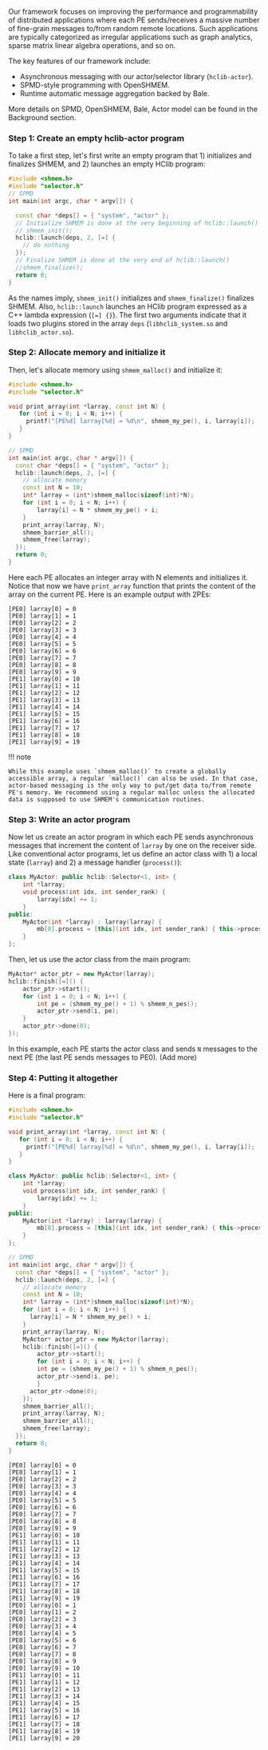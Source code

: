 Our framework focuses on improving the performance and programmability of distributed applications where each PE sends/receives a massive number of fine-grain messages to/from random remote locations. Such applications are typically categorized as irregular applications such as graph analytics, sparse matrix linear algebra operations, and so on.

The key features of our framework include:

- Asynchronous messaging with our actor/selector library (`hclib-actor`).
- SPMD-style programming with OpenSHMEM.
- Runtime automatic message aggregation backed by Bale. 

More details on SPMD, OpenSHMEM, Bale, Actor model can be found in the Background section.

### Step 1: Create an empty hclib-actor program

To take a first step, let's first write an empty program that 1) initializes and finalizes SHMEM, and 2) launches an empty HClib program:

```c++ linenums="1"
#include <shmem.h>
#include "selector.h"
// SPMD
int main(int argc, char * argv[]) {

  const char *deps[] = { "system", "actor" };
  // Initialize SHMEM is done at the very beginning of hclib::launch()
  // shmem_init();
  hclib::launch(deps, 2, [=] {
    // do nothing
  });
  // Finalize SHMEM is done at the very end of hclib::launch()
  //shmem_finalize();  
  return 0;
}
```

As the names imply, `shmem_init()` initializes and `shmem_finalize()` finalizes SHMEM. Also, `hclib::launch` launches an HClib program expressed as a C++ lambda expression (`[=] {}`). The first two arguments indicate that it loads two plugins stored in the array `deps` (`libhclib_system.so` and `libhclib_actor.so`).

### Step 2: Allocate memory and initialize it

Then, let's allocate memory using `shmem_malloc()` and initialize it:

```c++ linenums="1"
#include <shmem.h>
#include "selector.h"

void print_array(int *larray, const int N) {
   for (int i = 0; i < N; i++) {
     printf("[PE%d] larray[%d] = %d\n", shmem_my_pe(), i, larray[i]);
   }
}

// SPMD
int main(int argc, char * argv[]) {
  const char *deps[] = { "system", "actor" };
  hclib::launch(deps, 2, [=] {
    // allocate memory
    const int N = 10;
    int* larray = (int*)shmem_malloc(sizeof(int)*N);
    for (int i = 0; i < N; i++) {
        larray[i] = N * shmem_my_pe() + i;
    }
    print_array(larray, N);
    shmem_barrier_all();
    shmem_free(larray);
  });
  return 0;
}
```

Here each PE allocates an integer array with N elements and initializes it. Notice that now we have `print_array` function that prints the content of the array on the current PE. Here is an example output with 2PEs:

```
[PE0] larray[0] = 0
[PE0] larray[1] = 1
[PE0] larray[2] = 2
[PE0] larray[3] = 3
[PE0] larray[4] = 4
[PE0] larray[5] = 5
[PE0] larray[6] = 6
[PE0] larray[7] = 7
[PE0] larray[8] = 8
[PE0] larray[9] = 9
[PE1] larray[0] = 10
[PE1] larray[1] = 11
[PE1] larray[2] = 12
[PE1] larray[3] = 13
[PE1] larray[4] = 14
[PE1] larray[5] = 15
[PE1] larray[6] = 16
[PE1] larray[7] = 17
[PE1] larray[8] = 18
[PE1] larray[9] = 19
```

!!! note 

    While this example uses `shmem_malloc()` to create a globally accessible array, a regular `malloc()` can also be used. In that case, actor-based messaging is the only way to put/get data to/from remote PE's memory. We recommend using a regular malloc unless the allocated data is supposed to use SHMEM's communication routines.

### Step 3: Write an actor program

Now let us create an actor program in which each PE sends asynchronous messages that increment the content of `larray` by one on the receiver side. Like conventional actor programs, let us define an actor class with 1) a local state (`larray`) and 2) a message handler (`process()`):

``` c++ linenums="1"
class MyActor: public hclib::Selector<1, int> {
    int *larray;
    void process(int idx, int sender_rank) {
        larray[idx] += 1;
    }
public:
    MyActor(int *larray) : larray(larray) {
        mb[0].process = [this](int idx, int sender_rank) { this->process(idx, sender_rank);};
    }
};
```

Then, let us use the actor class from the main program:

``` c++ linenums="1"
MyActor* actor_ptr = new MyActor(larray);
hclib::finish([=]() {
    actor_ptr->start();
    for (int i = 0; i < N; i++) {
        int pe = (shmem_my_pe() + 1) % shmem_n_pes();
        actor_ptr->send(i, pe);
    }
    actor_ptr->done(0);
});
```

In this example, each PE starts the actor class and sends `N` messages to the next PE (the last PE sends messages to PE0). (Add more)

### Step 4: Putting it altogether

Here is a final program:

``` c++ linenums="1"
#include <shmem.h>
#include "selector.h"

void print_array(int *larray, const int N) {
   for (int i = 0; i < N; i++) {
     printf("[PE%d] larray[%d] = %d\n", shmem_my_pe(), i, larray[i]);
   }
}

class MyActor: public hclib::Selector<1, int> {
    int *larray;
    void process(int idx, int sender_rank) {
        larray[idx] += 1;
    }
public:
    MyActor(int *larray) : larray(larray) {
        mb[0].process = [this](int idx, int sender_rank) { this->process(idx, sender_rank);};
    }
};

// SPMD
int main(int argc, char * argv[]) {
  const char *deps[] = { "system", "actor" };
  hclib::launch(deps, 2, [=] {
    // allocate memory
    const int N = 10;
    int* larray = (int*)shmem_malloc(sizeof(int)*N);
    for (int i = 0; i < N; i++) {
      larray[i] = N * shmem_my_pe() + i;
    }
    print_array(larray, N);
    MyActor* actor_ptr = new MyActor(larray);
    hclib::finish([=]() {
	    actor_ptr->start();
    	for (int i = 0; i < N; i++) {
        int pe = (shmem_my_pe() + 1) % shmem_n_pes();
        actor_ptr->send(i, pe);
	    }
      actor_ptr->done(0);
    });
    shmem_barrier_all();
    print_array(larray, N);
    shmem_barrier_all();
    shmem_free(larray);
  });
  return 0;
}
```

```
[PE0] larray[0] = 0
[PE0] larray[1] = 1
[PE0] larray[2] = 2
[PE0] larray[3] = 3
[PE0] larray[4] = 4
[PE0] larray[5] = 5
[PE0] larray[6] = 6
[PE0] larray[7] = 7
[PE0] larray[8] = 8
[PE0] larray[9] = 9
[PE1] larray[0] = 10
[PE1] larray[1] = 11
[PE1] larray[2] = 12
[PE1] larray[3] = 13
[PE1] larray[4] = 14
[PE1] larray[5] = 15
[PE1] larray[6] = 16
[PE1] larray[7] = 17
[PE1] larray[8] = 18
[PE1] larray[9] = 19
[PE0] larray[0] = 1
[PE0] larray[1] = 2
[PE0] larray[2] = 3
[PE0] larray[3] = 4
[PE0] larray[4] = 5
[PE0] larray[5] = 6
[PE0] larray[6] = 7
[PE0] larray[7] = 8
[PE0] larray[8] = 9
[PE0] larray[9] = 10
[PE1] larray[0] = 11
[PE1] larray[1] = 12
[PE1] larray[2] = 13
[PE1] larray[3] = 14
[PE1] larray[4] = 15
[PE1] larray[5] = 16
[PE1] larray[6] = 17
[PE1] larray[7] = 18
[PE1] larray[8] = 19
[PE1] larray[9] = 20
```
